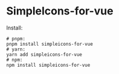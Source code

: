 # SimpleIcons-for-vue
Install:
```shell
# pnpm:
pnpm install simpleicons-for-vue
# yarn:
yarn add simpleicons-for-vue
# npm:
npm install simpleicons-for-vue
```

